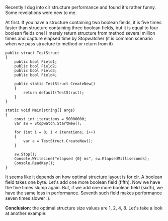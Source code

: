 Recently I dug into clr structure performance and found it's rather funny. Some revelations were new to me.

At first. If you have a structure containing two boolean fields, it is five times faster than structure containing three boolean fields, but it is equal to four boolean fields one! I merely return structure from method several million times and capture elapsed time by Stopwatcher (it is common scenario when we pass structure to method or return from it)

	public struct TestStruct
	{
		public bool Field1;
		public bool Field2;
		public bool Field3;
		public bool Field4;
	
		public static TestStruct CreateNew()
		{
			return default(TestStruct);
		}
	}

	static void Main(string[] args)
	{
		const int iterations = 50000000;
		var sw = Stopwatch.StartNew();

		for (int i = 0; i < iterations; i++)
		{
			var a = TestStruct.CreateNew();
		}

		sw.Stop();
		Console.WriteLine("elapsed {0} ms", sw.ElapsedMilliseconds);
		Console.ReadKey();
	}

It seems like it depends on how optimal structure layout is for clr. A boolean field takes one byte. Let's add one more boolean field (fifth). Now we have the five times slump again. But, if we add one more boolean field (sixth), we have the same loss in performance. Seventh such field makes performance seven times slower :).

**Conclusion:** the optimal structure size values are 1, 2, 4, 8. Let's take a look at another example:
